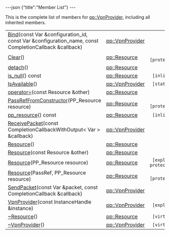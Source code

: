 ---json {"title":"Member List"} ---

This is the complete list of members for <a href="/docs/native-client/pepper_dev/cpp/classpp_1_1_vpn_provider/" class="el">pp::VpnProvider</a>, including all inherited members.

<table><tbody><tr class="odd"><td><a href="/docs/native-client/pepper_dev/cpp/classpp_1_1_vpn_provider#a90d17a19973f48a31ea933325e0b61af" class="el">Bind</a>(const Var &amp;configuration_id, const Var &amp;configuration_name, const CompletionCallback &amp;callback)</td><td><a href="/docs/native-client/pepper_dev/cpp/classpp_1_1_vpn_provider/" class="el">pp::VpnProvider</a></td><td></td></tr><tr class="even"><td><a href="/docs/native-client/pepper_dev/cpp/classpp_1_1_resource#ad4016f37d3022863ca0188acb26ac9c4" class="el">Clear</a>()</td><td><a href="/docs/native-client/pepper_dev/cpp/classpp_1_1_resource/" class="el">pp::Resource</a></td><td><code> [protected]</code></td></tr><tr class="odd"><td><a href="/docs/native-client/pepper_dev/cpp/classpp_1_1_resource#a81b9246381bdddacca3ac25f6ded2bfd" class="el">detach</a>()</td><td><a href="/docs/native-client/pepper_dev/cpp/classpp_1_1_resource/" class="el">pp::Resource</a></td><td></td></tr><tr class="even"><td><a href="/docs/native-client/pepper_dev/cpp/classpp_1_1_resource#a859068e34cdc2dc0b78754c255323aa9" class="el">is_null</a>() const</td><td><a href="/docs/native-client/pepper_dev/cpp/classpp_1_1_resource/" class="el">pp::Resource</a></td><td><code> [inline]</code></td></tr><tr class="odd"><td><a href="/docs/native-client/pepper_dev/cpp/classpp_1_1_vpn_provider#a0a6b1fd0a843997fafe1bf5bed85b3b9" class="el">IsAvailable</a>()</td><td><a href="/docs/native-client/pepper_dev/cpp/classpp_1_1_vpn_provider/" class="el">pp::VpnProvider</a></td><td><code> [static]</code></td></tr><tr class="even"><td><a href="/docs/native-client/pepper_dev/cpp/classpp_1_1_resource#aaf808a98bdaa7998d82e19514aa87423" class="el">operator=</a>(const Resource &amp;other)</td><td><a href="/docs/native-client/pepper_dev/cpp/classpp_1_1_resource/" class="el">pp::Resource</a></td><td></td></tr><tr class="odd"><td><a href="/docs/native-client/pepper_dev/cpp/classpp_1_1_resource#a3eda014529127a818df8d5bb5ec2fdf0" class="el">PassRefFromConstructor</a>(PP_Resource resource)</td><td><a href="/docs/native-client/pepper_dev/cpp/classpp_1_1_resource/" class="el">pp::Resource</a></td><td><code> [protected]</code></td></tr><tr class="even"><td><a href="/docs/native-client/pepper_dev/cpp/classpp_1_1_resource#a46a6123de0b007ad3fcb6f666534ccb4" class="el">pp_resource</a>() const</td><td><a href="/docs/native-client/pepper_dev/cpp/classpp_1_1_resource/" class="el">pp::Resource</a></td><td><code> [inline]</code></td></tr><tr class="odd"><td><a href="/docs/native-client/pepper_dev/cpp/classpp_1_1_vpn_provider#a745f12bb3d3eb9bf7f29892a717caefb" class="el">ReceivePacket</a>(const CompletionCallbackWithOutput&lt; Var &gt; &amp;callback)</td><td><a href="/docs/native-client/pepper_dev/cpp/classpp_1_1_vpn_provider/" class="el">pp::VpnProvider</a></td><td></td></tr><tr class="even"><td><a href="/docs/native-client/pepper_dev/cpp/classpp_1_1_resource#a56679e93a58101c8dce5dc510811a094" class="el">Resource</a>()</td><td><a href="/docs/native-client/pepper_dev/cpp/classpp_1_1_resource/" class="el">pp::Resource</a></td><td></td></tr><tr class="odd"><td><a href="/docs/native-client/pepper_dev/cpp/classpp_1_1_resource#ab0f664099ca06367180f220ea7e0b831" class="el">Resource</a>(const Resource &amp;other)</td><td><a href="/docs/native-client/pepper_dev/cpp/classpp_1_1_resource/" class="el">pp::Resource</a></td><td></td></tr><tr class="even"><td><a href="/docs/native-client/pepper_dev/cpp/classpp_1_1_resource#a555de93fdf4793f7db1183bf71d20580" class="el">Resource</a>(PP_Resource resource)</td><td><a href="/docs/native-client/pepper_dev/cpp/classpp_1_1_resource/" class="el">pp::Resource</a></td><td><code> [explicit, protected]</code></td></tr><tr class="odd"><td><a href="/docs/native-client/pepper_dev/cpp/classpp_1_1_resource#a907d3d6b7e292587c8cb9ff30d0a418d" class="el">Resource</a>(PassRef, PP_Resource resource)</td><td><a href="/docs/native-client/pepper_dev/cpp/classpp_1_1_resource/" class="el">pp::Resource</a></td><td><code> [protected]</code></td></tr><tr class="even"><td><a href="/docs/native-client/pepper_dev/cpp/classpp_1_1_vpn_provider#ae692340a675bcd27c756e98779efe615" class="el">SendPacket</a>(const Var &amp;packet, const CompletionCallback &amp;callback)</td><td><a href="/docs/native-client/pepper_dev/cpp/classpp_1_1_vpn_provider/" class="el">pp::VpnProvider</a></td><td></td></tr><tr class="odd"><td><a href="/docs/native-client/pepper_dev/cpp/classpp_1_1_vpn_provider#a5d44d34828cce02849b2ade71de054f6" class="el">VpnProvider</a>(const InstanceHandle &amp;instance)</td><td><a href="/docs/native-client/pepper_dev/cpp/classpp_1_1_vpn_provider/" class="el">pp::VpnProvider</a></td><td><code> [explicit]</code></td></tr><tr class="even"><td><a href="/docs/native-client/pepper_dev/cpp/classpp_1_1_resource#a081165265e2bd8217eaa2be2aeeb3aa3" class="el">~Resource</a>()</td><td><a href="/docs/native-client/pepper_dev/cpp/classpp_1_1_resource/" class="el">pp::Resource</a></td><td><code> [virtual]</code></td></tr><tr class="odd"><td><a href="/docs/native-client/pepper_dev/cpp/classpp_1_1_vpn_provider#a0ae82ce542bed9af72da27fb4c94ec42" class="el">~VpnProvider</a>()</td><td><a href="/docs/native-client/pepper_dev/cpp/classpp_1_1_vpn_provider/" class="el">pp::VpnProvider</a></td><td><code> [virtual]</code></td></tr></tbody></table>
